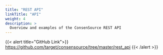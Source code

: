 ```yaml
---
title: "REST API"
linkTitle: "API"
weight: 4
description: >
  Overview and examples of the ConsenSource REST API
---
```


{{< alert title="GitHub Link">}}
https://github.com/target/consensource/tree/master/rest_api
{{< /alert >}}
